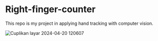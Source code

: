 # Right-finger-counter
This repo is my project in applying hand tracking with computer vision.


![Cuplikan layar 2024-04-20 120607](https://github.com/Arrizalibnu/Right-finger-counter/assets/109204803/fd745e37-64d6-4932-8243-7cd63c36ec6b)

